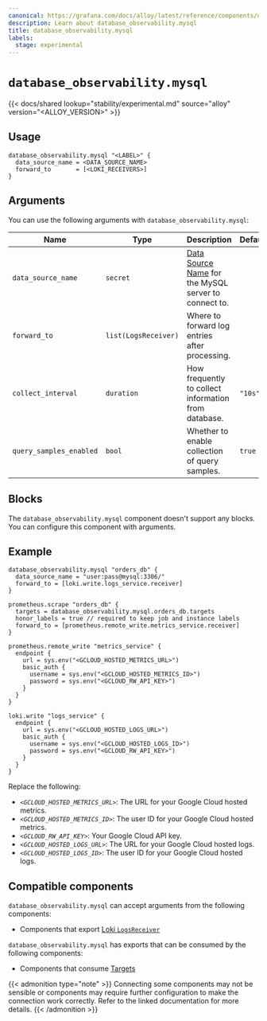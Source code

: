 ```yaml
---
canonical: https://grafana.com/docs/alloy/latest/reference/components/database_observability.mysql/
description: Learn about database_observability.mysql
title: database_observability.mysql
labels:
  stage: experimental
---
```


# `database_observability.mysql`

{{< docs/shared lookup="stability/experimental.md" source="alloy" version="<ALLOY_VERSION>" >}}

## Usage

```alloy
database_observability.mysql "<LABEL>" {
  data_source_name = <DATA_SOURCE_NAME>
  forward_to       = [<LOKI_RECEIVERS>]
}
```

## Arguments

You can use the following arguments with `database_observability.mysql`:

Name                    | Type                 | Description                                              | Default | Required
------------------------|----------------------|----------------------------------------------------------|---------|---------
`data_source_name`      | `secret`             | [Data Source Name][] for the MySQL server to connect to. |         | yes
`forward_to`            | `list(LogsReceiver)` | Where to forward log entries after processing.           |         | yes
`collect_interval`      | `duration`           | How frequently to collect information from database.     | `"10s"` | no
`query_samples_enabled` | `bool`               | Whether to enable collection of query samples.           | `true`  | no

## Blocks

The `database_observability.mysql` component doesn't support any blocks. You can configure this component with arguments.

## Example

```alloy
database_observability.mysql "orders_db" {
  data_source_name = "user:pass@mysql:3306/"
  forward_to = [loki.write.logs_service.receiver]
}

prometheus.scrape "orders_db" {
  targets = database_observability.mysql.orders_db.targets
  honor_labels = true // required to keep job and instance labels
  forward_to = [prometheus.remote_write.metrics_service.receiver]
}

prometheus.remote_write "metrics_service" {
  endpoint {
    url = sys.env("<GCLOUD_HOSTED_METRICS_URL>")
    basic_auth {
      username = sys.env("<GCLOUD_HOSTED_METRICS_ID>")
      password = sys.env("<GCLOUD_RW_API_KEY>")
    }
  }
}

loki.write "logs_service" {
  endpoint {
    url = sys.env("<GCLOUD_HOSTED_LOGS_URL>")
    basic_auth {
      username = sys.env("<GCLOUD_HOSTED_LOGS_ID>")
      password = sys.env("<GCLOUD_RW_API_KEY>")
    }
  }
}
```

Replace the following:

* _`<GCLOUD_HOSTED_METRICS_URL>`_: The URL for your Google Cloud hosted metrics.
* _`<GCLOUD_HOSTED_METRICS_ID>`_: The user ID for your Google Cloud hosted metrics.
* _`<GCLOUD_RW_API_KEY>`_: Your Google Cloud API key.
* _`<GCLOUD_HOSTED_LOGS_URL>`_: The URL for your Google Cloud hosted logs.
* _`<GCLOUD_HOSTED_LOGS_ID>`_: The user ID for your Google Cloud hosted logs.

[Data Source Name]: https://github.com/go-sql-driver/mysql#dsn-data-source-name

<!-- START GENERATED COMPATIBLE COMPONENTS -->

## Compatible components

`database_observability.mysql` can accept arguments from the following components:

- Components that export [Loki `LogsReceiver`](../../../compatibility/#loki-logsreceiver-exporters)

`database_observability.mysql` has exports that can be consumed by the following components:

- Components that consume [Targets](../../../compatibility/#targets-consumers)

{{< admonition type="note" >}}
Connecting some components may not be sensible or components may require further configuration to make the connection work correctly.
Refer to the linked documentation for more details.
{{< /admonition >}}

<!-- END GENERATED COMPATIBLE COMPONENTS -->
